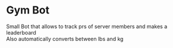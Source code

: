 # Gym Bot

Small Bot that allows to track prs of server members and makes a leaderboard  
Also automatically converts between lbs and kg